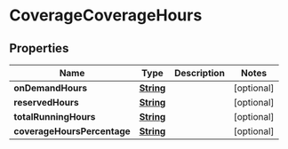 

# CoverageCoverageHours


## Properties

| Name | Type | Description | Notes |
|------------ | ------------- | ------------- | -------------|
|**onDemandHours** | [**String**](String.md) |  |  [optional] |
|**reservedHours** | [**String**](String.md) |  |  [optional] |
|**totalRunningHours** | [**String**](String.md) |  |  [optional] |
|**coverageHoursPercentage** | [**String**](String.md) |  |  [optional] |



